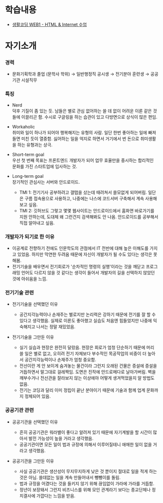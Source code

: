 # 학습내용
* [생활코딩 WEB1 - HTML & Internet 수업](https://github.com/kshyun1223/web1_html_internet)


# 자기소개
### 경력
* 문화기획학과 졸업 (문학사 학위) → 일반행정직 공시생 → 전기분야 훈련생 → 공공기관 시설직무

### 특징
* Nerd
<br>덕후 기질이 좀 있는 듯. 남들은 별로 관심 없어하는 쓸 데 없이 어려운 이론 같은 것들에 이끌리곤 함. 수시로 구글링을 하는 습관이 있고 다방면으로 상식이 많은 편임.
* Workaholic
<br>취미와 일이 하나가 되어야 행복해지는 유형의 사람. 일단 한번 좋아하는 일에 빠져들면 미친 듯이 열중함. 싫어하는 일을 억지로 하면서 거기에서 번 돈으로 취미생활을 하는 유형과는 상극.
* Short-term goal
<br>우선 첫 번째 목표는 프론트엔드 개발자가 되어 업무 효율만을 중시하는 합리적인 문화를 가진 스타트업에 입사하는 것.
* Long-term goal
<br>장기적인 관심사는 서버와 안드로이드.

  * TMI 1: 전기기사 공부하려고 갤탭을 샀는데 때려쳐서 쓸모없게 되어버림. 일단은 구름 접속용으로 사용하고, 나중에는 나스에 코드서버 구축해서 계속 사용해보고 싶음.
  * TMI 2: 깃허브도 그렇고 몇몇 웹사이트는 안드로이드에서 홈화면 바로가기를 지원 안하는데, 도대체 왜 그런건지 검색해봐도 안 나옴. 안드로이드를 공부해서 직접 알아내고 싶음.

### 개발자가 되기로 한 이유
* 이공계로 전향하기 전에도 인문학도의 관점에서 IT 전반에 대해 높은 이해도를 가지고 있었음. 하지만 막연한 두려움 때문에 자신이 개발자가 될 수도 있다는 생각은 못 해봄.
* 전기기술을 배우면서 전기회로가 '순차적인 명령의 실행'이라는 것을 깨닫고 프로그래밍 언어도 다르지 않을 것 같다는 생각이 들어서 개발자의 길을 선택하지 않았던 것에 아쉬움을 느낌.

### 전기기술 관련
* 전기기술을 선택했던 이유
  * 공간지각능력이나 손재주는 별로지만 논리력은 강하기 때문에 전기를 잘 할 수 있다고 생각했음. 실제로 이론도 좋아했고 실습도 처음엔 힘들었지만 나중에 익숙해지고 나서는 정말 재밌었음.

* 전기기술을 그만둔 이유
  * 실기 실습과 현장은 완전히 달랐음. 현장은 회로가 엄청 단순하기 때문에 머리 쓸 일은 별로 없고, 오히려 전기 자체보다 부수적인 목공작업의 비중이 더 높아서 공간지각능력이나 손재주가 엄청 중요함. 
  * 전선이란 게 안 보이게 숨겨놓는 물건이라 그런지 오래된 건물은 증설에 증설을 거듭하면서 말그대로 걸레짝임. 도면은 진작에 안드로메다로 날아가버림. 벽을 깨부수거나 전선관을 잘라보지 않는 이상에야 어떻게 생겨먹었을지 알 방법도 없음.
  * 전기는 코딩과 달리 이미 정립이 끝난 분야이기 때문에 기술과 함께 업계 문화까지 정체되어 있음.

### 공공기관 관련
* 공공기관을 선택했던 이유
  * 흔히 공공기관은 워라밸이 좋다고 알려져 있기 때문에 자기계발을 할 시간이 많아서 발전 가능성이 높을 거라고 생각했음. 
  * 공공기관이면 모든 일이 법과 규정에 의해서 이루어질테니 애매한 일이 없을 거라고 생각했음.

* 공공기관을 그만둔 이유
  * 사실 공공기관은 생산성이 무지무지하게 낮은 것 뿐이지 절대로 일을 적게 하는 것은 아님. 쓸데없는 일을 계속 만들어내서 뺑뺑이를 돌림. 
  * 법과 규정을 어겼다는 것을 들키지 않기 위해 끊임없이 가라에 가라를 거듭함. 
  * 정년이 보장돼서 그런지 비즈니스를 위해 모인 관계라기 보다는 종교단체나 정치결사에 가깝다는 느낌을 받음.
